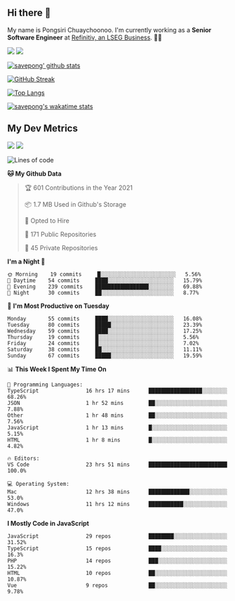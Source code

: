 ## Hi there 👋

My name is Pongsiri Chuaychoonoo. I'm currently working as a **Senior Software Engineer** at [Refinitiv, an LSEG Business](https://www.refinitiv.com). 👨‍💻

[<img src="https://img.shields.io/badge/savepong.com-%230077B5.svg?&style=for-the-badge&color=81e6d9" />](https://savepong.com)
[<img src="https://img.shields.io/badge/linkedin-%230077B5.svg?&style=for-the-badge&logo=linkedin&logoColor=white" />](https://www.linkedin.com/in/savepong)

[![savepong' github stats](https://github-readme-stats.vercel.app/api?username=savepong&show_icons=true&count_private=true&theme=gotham&hide_border=true&bg_color=00000000&text_color=768390FF)](https://savepong.com/posts/stats)

[![GitHub Streak](https://github-readme-streak-stats.herokuapp.com?user=savepong&theme=gotham&hide_border=true&background=00000000&dates=768390FF)](https://savepong.com/posts/stats)

[![Top Langs](https://github-readme-stats.vercel.app/api/top-langs/?username=savepong&layout=compact&langs_count=10&theme=gotham&hide_border=true&bg_color=00000000&text_color=768390FF)](https://savepong.com/posts/stats)

[![savepong's wakatime stats](https://github-readme-stats.vercel.app/api/wakatime?username=@savepong&layout=default&theme=gotham&hide_border=true&bg_color=00000000&text_color=768390FF)](https://savepong.com/posts/stats)

## My Dev Metrics

[![](https://komarev.com/ghpvc/?username=savepong&color=blue&label=Profile%20Views)](https://github.com/savepong)
[![](https://img.shields.io/github/followers/savepong?label=GitHub%20Followers)](https://github.com/savepong)

<!--START_SECTION:waka-->
![Lines of code](https://img.shields.io/badge/From%20Hello%20World%20I%27ve%20Written-2.5%20million%20lines%20of%20code-blue)

**🐱 My Github Data** 

> 🏆 601 Contributions in the Year 2021
 > 
> 📦 1.7 MB Used in Github's Storage 
 > 
> 💼 Opted to Hire
 > 
> 📜 171 Public Repositories 
 > 
> 🔑 45 Private Repositories  
 > 
**I'm a Night 🦉** 

```text
🌞 Morning    19 commits     █░░░░░░░░░░░░░░░░░░░░░░░░   5.56% 
🌆 Daytime    54 commits     ████░░░░░░░░░░░░░░░░░░░░░   15.79% 
🌃 Evening    239 commits    █████████████████░░░░░░░░   69.88% 
🌙 Night      30 commits     ██░░░░░░░░░░░░░░░░░░░░░░░   8.77%

```
📅 **I'm Most Productive on Tuesday** 

```text
Monday       55 commits     ████░░░░░░░░░░░░░░░░░░░░░   16.08% 
Tuesday      80 commits     █████░░░░░░░░░░░░░░░░░░░░   23.39% 
Wednesday    59 commits     ████░░░░░░░░░░░░░░░░░░░░░   17.25% 
Thursday     19 commits     █░░░░░░░░░░░░░░░░░░░░░░░░   5.56% 
Friday       24 commits     █░░░░░░░░░░░░░░░░░░░░░░░░   7.02% 
Saturday     38 commits     ██░░░░░░░░░░░░░░░░░░░░░░░   11.11% 
Sunday       67 commits     █████░░░░░░░░░░░░░░░░░░░░   19.59%

```


📊 **This Week I Spent My Time On** 

```text
💬 Programming Languages: 
TypeScript               16 hrs 17 mins      █████████████████░░░░░░░░   68.26% 
JSON                     1 hr 52 mins        ██░░░░░░░░░░░░░░░░░░░░░░░   7.88% 
Other                    1 hr 48 mins        ██░░░░░░░░░░░░░░░░░░░░░░░   7.56% 
JavaScript               1 hr 13 mins        █░░░░░░░░░░░░░░░░░░░░░░░░   5.15% 
HTML                     1 hr 8 mins         █░░░░░░░░░░░░░░░░░░░░░░░░   4.82%

🔥 Editors: 
VS Code                  23 hrs 51 mins      █████████████████████████   100.0%

💻 Operating System: 
Mac                      12 hrs 38 mins      █████████████░░░░░░░░░░░░   53.0% 
Windows                  11 hrs 12 mins      ███████████░░░░░░░░░░░░░░   47.0%

```

**I Mostly Code in JavaScript** 

```text
JavaScript               29 repos            ████████░░░░░░░░░░░░░░░░░   31.52% 
TypeScript               15 repos            ████░░░░░░░░░░░░░░░░░░░░░   16.3% 
PHP                      14 repos            ███░░░░░░░░░░░░░░░░░░░░░░   15.22% 
HTML                     10 repos            ██░░░░░░░░░░░░░░░░░░░░░░░   10.87% 
Vue                      9 repos             ██░░░░░░░░░░░░░░░░░░░░░░░   9.78%

```



<!--END_SECTION:waka-->

<!--
**savepong/savepong** is a ✨ _special_ ✨ repository because its `README.md` (this file) appears on your GitHub profile.

Here are some ideas to get you started:

- 🔭 I’m currently working on WebComponents and TypeScript.
- 🌱 I’m currently learning ...
- 👯 I’m looking to collaborate on ...
- 🤔 I’m looking for help with ...
- 💬 Ask me about ...
- 📫 How to reach me: ...
- 😄 Pronouns: ...
- ⚡ Fun fact: ...
-->

